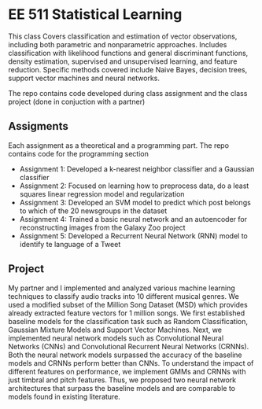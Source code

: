 # EE 511 Statistical Learning

This class Covers classification and estimation of vector observations, including both parametric and nonparametric approaches. Includes classification with likelihood functions and general discriminant functions, density estimation, supervised and unsupervised learning, and feature reduction. Specific methods covered include Naive Bayes, decision trees, support vector machines and neural networks.

The repo contains code developed during class assignment and the class project (done in conjuction with a partner)

## Assigments

Each assignment as a theoretical and a programming part. The repo contains code for the programming section

- Assignment 1: Developed a k-nearest neighbor classifier and a Gaussian classifier 
- Assignment 2: Focused on learning how to preprocess data, do a least squares linear regression model and regularization
- Assignment 3: Developed an SVM model to predict which post belongs to which of the 20 newsgroups in the dataset
- Assignment 4: Trained a basic neural network and an autoencoder for reconstructing images from the Galaxy Zoo project
- Assignment 5: Developed a Recurrent Neural Network (RNN) model to identify te language of a Tweet 

## Project 

My partner and I implemented and analyzed various machine learning techniques to classify audio tracks into 10 different musical genres. We used a modified subset of the Million Song Dataset (MSD) which provides already extracted feature vectors for 1 million songs. We first established baseline models for the classification task such as Random Classification, Gaussian Mixture Models and Support Vector Machines. Next, we implemented neural network models such as Convolutional Neural Networks (CNNs)
and Convolutional Recurrent Neural Networks (CRNNs). Both the neural network models surpassed the accuracy of the baseline models and CRNNs perform
better than CNNs. To understand the impact of different features on performance, we implement GMMs and CRNNs with just timbral and pitch features. Thus, we
proposed two neural network architectures that surpass the baseline models and are comparable to models found in existing literature.
